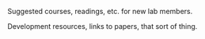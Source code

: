 Suggested courses, readings, etc. for new lab members.

Development resources, links to papers, that sort of thing.
